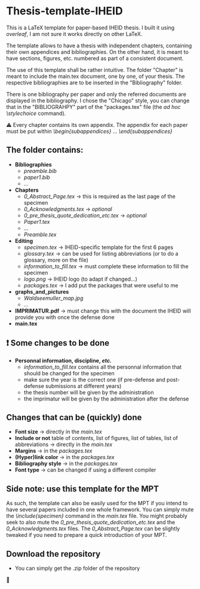 # Thesis-template-IHEID
This is a LaTeX template for paper-based IHEID thesis. I built it using *overleaf*, I am not sure it works directly on other LaTeX.

The template allows to have a thesis with independent chapters, containing their own appendices and bibliographies. On the other hand, it is meant to have sections, figures, etc. numbered as part of a consistent document. 

The use of this template shall be rather intuitive. The folder "Chapter" is meant to include the main.tex document, one by one, of your thesis. The respective bibliographies are to be inserted in the "Bibliography" folder.

There is one bibliography per paper and only the referred documents are displayed in the bibliography. I chose the "Chicago" style, you can change that in the "BIBLIOGRAHPY" part of the "packages.tex" file (the *ad hoc* *\stylechoice* command).

:warning:          Every chapter contains its own appendix. The appendix for each paper must be put within *\begin{subappendices}* ... *\end{subappendices}*

## The folder contains:
 
 
 - **Bibliographies**
     - *preamble.bib*
     - *paper1.bib*
     - *...*
 - **Chapters**
     - *0_Abstract_Page.tex*    &rarr;   this is required as the last page of the specimen
     - *0_Acknowledgments.tex*   &rarr;   *optional*
     - *0_pre_thesis_quote_dedication_etc.tex*    &rarr;   *optional*
     - *Paper1.tex*
     - *...*
     - *Preamble.tex*
- **Editing**
     - *specimen.tex*    &rarr; IHEID-specific template for the first 6 pages
     - *glossary.tex*    &rarr; can be used for listing abbreviations (or to do a glossary, more on the file) 
     - *information_to_fill.tex*   &rarr;  must complete these information to fill the specimen
     - *logo.png*        &rarr; IHEID logo (to adapt if changed...)
     - *packages.tex*    &rarr; I add put the packages that were useful to me
- **graphs_and_pictures**
     - *Waldseemuller_map.jpg*
     - *...*
- **IMPRIMATUR.pdf**    &rarr;   must change this with the document the IHEID will provide you with once the defense done
- **main.tex** 
 
 
 ## :exclamation: Some changes to be done
 
- **Personnal information, discipline, *etc.*** 
   - *information_to_fill.tex* contains all the personnal information that should be changed for the specimen 
   - make sure the year is the correct one (if pre-defense and post-defense submissions at different years)
   - the thesis number will be given by the administration
   - the imprimatur will be given by the administration after the defense
 
 ## Changes that can be (quickly) done 

- **Font size**  &rarr;   directly in the *main.tex*
- **Include or not** table of contents, list of figures, list of tables, list of abbreviations    &rarr;   directly in the *main.tex* 
- **Margins**   &rarr;    in the *packages.tex*
- **(Hyper)link color**   &rarr;    in the *packages.tex*
- **Bibliography style**    &rarr;   in the *packages.tex*
- **Font type** &rarr; can be changed if using a different compiler

## Side note: use this template for the MPT

As such, the template can also be easily used for the MPT if you intend to have several papers included in one whole framework. You can simply mute the *\include{specimen}* command in the *main.tex* file. You might probably seek to also mute the *0_pre_thesis_quote_dedication_etc.tex* and the *0_Acknowledgments.tex* files. The *0_Abstract_Page.tex* can be slightly tweaked if you need to prepare a quick introduction of your MPT.

## Download the repository

- You can simply get the .zip folder of the repository


:fried_shrimp:




